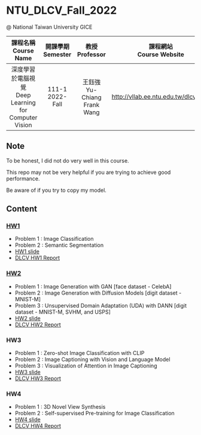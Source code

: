 # NTU_DLCV_Fall_2022

@ National Taiwan University GICE

|課程名稱 <br/> Course Name|開課學期 <br/> Semester|教授 <br/> Professor|課程網站 <br/> Course Website|
|:---:|:---:|:---:|:---:|
|深度學習於電腦視覺 <br/> Deep Learning for Computer Vision|111-1 <br/> 2022-Fall|王鈺強 <br/> Yu-Chiang Frank Wang|http://vllab.ee.ntu.edu.tw/dlcv.html|

## Note

To be honest, I did not do very well in this course.

This repo may not be very helpful if you are trying to achieve good performance.

Be aware of if you try to copy my model.

## Content

### [HW1](https://github.com/mirkat1206/NTU-DLCV-Fall-2022/tree/main/hw1)
- Problem 1 : Image Classification
- Problem 2 : Semantic Segmentation
- [HW1 slide](https://docs.google.com/presentation/d/1lXkZrUrV209kMSGn6Lg37rno0Kp_zbdyxOl0K8F9U_E/edit?usp=sharing)
- [DLCV HW1 Report](https://hackmd.io/@mirkat1206/rJBCyY-Gi)

### [HW2](https://github.com/mirkat1206/NTU-DLCV-Fall-2022/tree/main/hw2)
- Problem 1 : Image Generation with GAN [face dataset - CelebA]
- Problem 2 : Image Generation with Diffusion Models [digit dataset - MNIST-M]
- Problem 3 : Unsupervised Domain Adaptation (UDA) with DANN [digit dataset - MNIST-M, SVHM, and USPS]
- [HW2 slide](https://docs.google.com/presentation/d/1A38mJUAfDo-4yYzy6UCBZrEo3aE50ceO/edit?usp=sharing&ouid=107585355306558125830&rtpof=true&sd=true)
- [DLCV HW2 Report](https://hackmd.io/@mirkat1206/HyvUgfbVj)

### HW3
- Problem 1 : Zero-shot Image Classification with CLIP
- Problem 2 : Image Captioning with Vision and Language Model
- Problem 3 : Visualization of Attention in Image Captioning
- [HW3 slide](https://docs.google.com/presentation/d/1tza5rtruvOkoComWRS79Yb7IgM_R0pGLyrI4m8Jk5Xg/edit#slide=id.g10278b72a69_0_448)
- [DLCV HW3 Report](https://hackmd.io/@mirkat1206/HkqJbqqSo)


### HW4
- Problem 1 : 3D Novel View Synthesis
- Problem 2 : Self-supervised Pre-training for Image Classification
- [HW4 slide](https://docs.google.com/presentation/d/171DwrrzYUenLnyev_NyZg0c19lgqk4q42iA_ptLZjDk/edit?usp=sharing)
- [DLCV HW4 Report](https://hackmd.io/@mirkat1206/B17X7Evwj)
